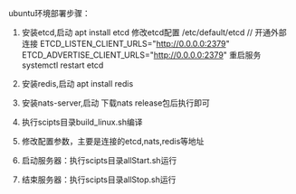 ubuntu环境部署步骤：

1. 安装etcd,启动
apt install etcd
修改etcd配置
/etc/default/etcd
// 开通外部连接
ETCD_LISTEN_CLIENT_URLS="http://0.0.0.0:2379"
ETCD_ADVERTISE_CLIENT_URLS="http://0.0.0.0:2379"
重启服务
systemctl restart etcd

2. 安装redis,启动
apt install redis

3. 安装nats-server,启动
下载nats release包后执行即可

4. 执行scipts目录build_linux.sh编译
5. 修改配置参数，主要是连接的etcd,nats,redis等地址
6. 启动服务器：执行scipts目录allStart.sh运行
7. 结束服务器：执行scipts目录allStop.sh运行